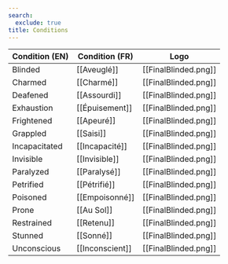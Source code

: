 ```yaml
---
search:
  exclude: true
title: Conditions
---
```

| Condition (EN)  | Condition (FR)  | Logo               |
| --------------- | --------------- |--------------------|
| Blinded         | [[Aveuglé]]     |[[FinalBlinded.png]]|
| Charmed         | [[Charmé]]      |[[FinalBlinded.png]]|
| Deafened        | [[Assourdi]]    |[[FinalBlinded.png]]|
| Exhaustion      | [[Épuisement]]  |[[FinalBlinded.png]]|
| Frightened      | [[Apeuré]]      |[[FinalBlinded.png]]|
| Grappled        | [[Saisi]]       |[[FinalBlinded.png]]|
| Incapacitated   | [[Incapacité]]  |[[FinalBlinded.png]]|
| Invisible       | [[Invisible]]   |[[FinalBlinded.png]]|
| Paralyzed       | [[Paralysé]]    |[[FinalBlinded.png]]|
| Petrified       | [[Pétrifié]]    |[[FinalBlinded.png]]|
| Poisoned        | [[Empoisonné]]  |[[FinalBlinded.png]]|
| Prone           | [[Au Sol]]      |[[FinalBlinded.png]]|
| Restrained      | [[Retenu]]      |[[FinalBlinded.png]]|
| Stunned         | [[Sonné]]       |[[FinalBlinded.png]]|
| Unconscious     | [[Inconscient]] |[[FinalBlinded.png]]|
